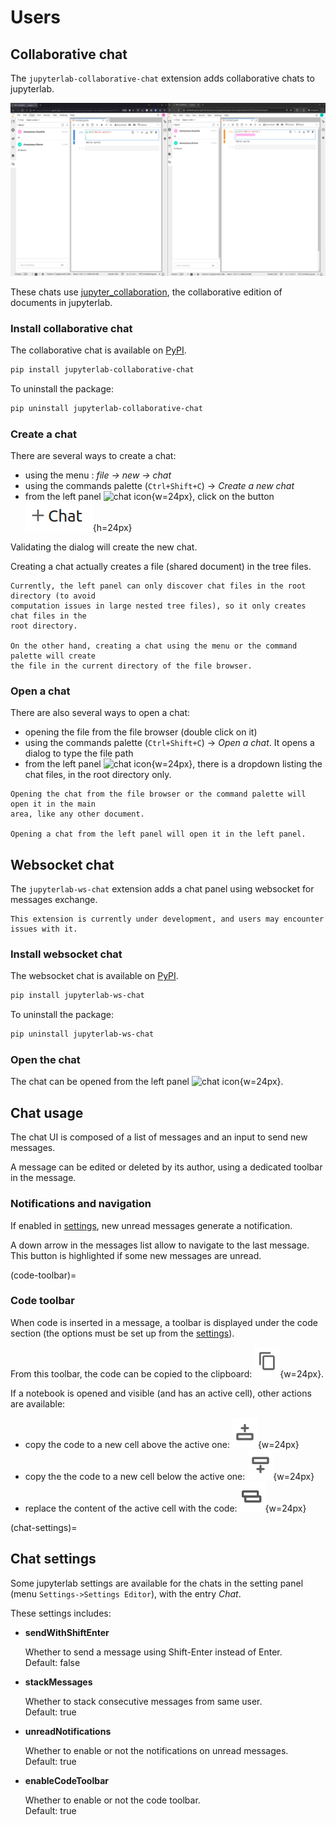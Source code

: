 # Users

## Collaborative chat

The `jupyterlab-collaborative-chat` extension adds collaborative chats to jupyterlab.

![collaborative chat](../_static/images/collaboarative-chat.png)

These chats use [jupyter_collaboration](https://jupyterlab-realtime-collaboration.readthedocs.io/en/latest/),
the collaborative edition of documents in jupyterlab.

### Install collaborative chat

The collaborative chat is available on [PyPI](https://pypi.org/project/jupyterlab-collaborative-chat/).

```bash
pip install jupyterlab-collaborative-chat
```

To uninstall the package:

```bash
pip uninstall jupyterlab-collaborative-chat
```

### Create a chat

There are several ways to create a chat:

- using the menu : *file -> new -> chat*
- using the commands palette (`Ctrl+Shift+C`) -> *Create a new chat*
- from the left panel ![chat icon](../../../packages/jupyter-chat/style/icons/chat.svg){w=24px},
click on the button ![left panel new chat](../_static/images/left-panel-new-chat.png){h=24px}

Validating the dialog will create the new chat.

Creating a chat actually creates a file (shared document) in the tree files.

```{warning}
Currently, the left panel can only discover chat files in the root directory (to avoid
computation issues in large nested tree files), so it only creates chat files in the
root directory.

On the other hand, creating a chat using the menu or the command palette will create
the file in the current directory of the file browser.
```

### Open a chat

There are also several ways to open a chat:

- opening the file from the file browser (double click on it)
- using the commands palette (`Ctrl+Shift+C`) -> *Open a chat*. It opens a dialog to
type the file path
- from the left panel ![chat icon](../../../packages/jupyter-chat/style/icons/chat.svg){w=24px},
there is a dropdown listing the chat files, in the root directory only.

```{note}
Opening the chat from the file browser or the command palette will open it in the main
area, like any other document.

Opening a chat from the left panel will open it in the left panel.
```

## Websocket chat

The `jupyterlab-ws-chat` extension adds a chat panel using websocket for messages
exchange.

```{warning}
This extension is currently under development, and users may encounter issues with it.
```

### Install websocket chat

The websocket chat is available on [PyPI](https://pypi.org/project/jupyterlab-ws-chat/).

```bash
pip install jupyterlab-ws-chat
```

To uninstall the package:

```bash
pip uninstall jupyterlab-ws-chat
```

### Open the chat

The chat can be opened from the left panel
![chat icon](../../../packages/jupyter-chat/style/icons/chat.svg){w=24px}.

## Chat usage

The chat UI is composed of a list of messages and an input to send new messages.

A message can be edited or deleted by its author, using a dedicated toolbar in the
message.

### Notifications and navigation

If enabled in [settings](#chat-settings), new unread messages generate a notification.

A down arrow in the messages list allow to navigate to the last message. This button is
highlighted if some new messages are unread.

(code-toolbar)=

### Code toolbar

When code is inserted in a message, a toolbar is displayed under the code section (the
options must be set up from the [settings](#chat-settings)).

From this toolbar, the code can be copied to the clipboard:
![code toolbar copy](../_static/images/code-toolbar-copy.png){w=24px}.

If a notebook is opened and visible (and has an active cell), other actions are
available:

- copy the code to a new cell above the active one:
![code toolbar cell above](../_static/images/code-toolbar-above.png){w=24px}
- copy the the code to a new cell below the active one:
![code toolbar cell below](../_static/images/code-toolbar-below.png){w=24px}
- replace the content of the active cell with the code:
![code toolbar cell replace](../_static/images/code-toolbar-replace.png){w=24px}

(chat-settings)=

## Chat settings

Some jupyterlab settings are available for the chats in the setting panel
(menu `Settings->Settings Editor`), with the entry *Chat*.

These settings includes:

- **sendWithShiftEnter**

  Whether to send a message using Shift-Enter instead of Enter.\
  Default: false

- **stackMessages**

  Whether to stack consecutive messages from same user.\
  Default: true

- **unreadNotifications**

  Whether to enable or not the notifications on unread messages.\
  Default: true

- **enableCodeToolbar**

  Whether to enable or not the code toolbar.\
  Default: true
